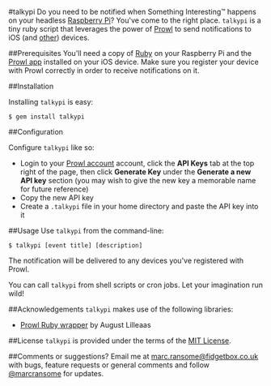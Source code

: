 #talkypi
Do you need to be notified when Something Interesting&trade; happens on your headless [Raspberry Pi](http://www.raspberrypi.org)?  You've come to the right place.  `talkypi` is a tiny ruby script that leverages the power of [Prowl](http://www.prowlapp.com) to send notifications to iOS (and [other](http://www.prowlapp.com/apps.php)) devices.

##Prerequisites
You'll need a copy of [Ruby](http://www.ruby-lang.org) on your Raspberry Pi and the [Prowl app](http://click.linksynergy.com/fs-bin/click?id=tspFh8jh3l4&subid=&offerid=146261.1&type=10&tmpid=3909&RD_PARM1=http%3A%2F%2Fitunes.apple.com%2Fus%2Fapp%2Fprowl-growl-client%2Fid320876271%3Fmt%3D8%2526uo%3D4) installed on your iOS device.  Make sure you register your device with Prowl correctly in order to receive notifications on it.

##Installation

Installing `talkypi` is easy:

`$ gem install talkypi`

##Configuration

Configure `talkypi` like so:

* Login to your [Prowl account](http://www.prowlapp.com) account, click the **API Keys** tab at the top right of the page, then click **Generate Key** under the **Generate a new API key** section (you may wish to give the new key a memorable name for future reference)
* Copy the new API key 
* Create a `.talkypi` file in your home directory and paste the API key into it

##Usage
Use `talkypi` from the command-line:

```
$ talkypi [event title] [description]
```

The notification will be delivered to any devices you've registered with Prowl.

You can call `talkypi` from shell scripts or cron jobs.  Let your imagination run wild!

##Acknowledgements
`talkypi` makes use of the following libraries:
* [Prowl Ruby wrapper](https://github.com/augustl/ruby-prowl) by August Lilleaas

##License
`talkypi` is provided under the terms of the [MIT License](http://opensource.org/licenses/mit-license.php).

##Comments or suggestions?
Email me at [marc.ransome@fidgetbox.co.uk](mailto://marc.ransome@fidgetbox.co.uk) with bugs, feature requests or general comments and follow [@marcransome](http://www.twitter.com/marcransome) for updates.
